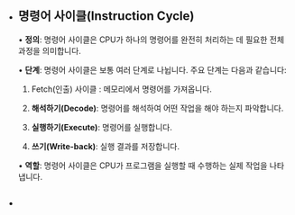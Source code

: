 - ## **명령어 사이클(Instruction Cycle)**
	• **정의**: 명령어 사이클은 CPU가 하나의 명령어를 완전히 처리하는 데 필요한 전체 과정을 의미합니다.
	
	• **단계**: 명령어 사이클은 보통 여러 단계로 나뉩니다. 주요 단계는 다음과 같습니다:
	
	1. Fetch(인출) 사이클 : 메모리에서 명령어를 가져옵니다.
	
	2. **해석하기(Decode)**: 명령어를 해석하여 어떤 작업을 해야 하는지 파악합니다.
	
	3. **실행하기(Execute)**: 명령어를 실행합니다.
	
	4. **쓰기(Write-back)**: 실행 결과를 저장합니다.
	
	• **역할**: 명령어 사이클은 CPU가 프로그램을 실행할 때 수행하는 실제 작업을 나타냅니다.

- ## 